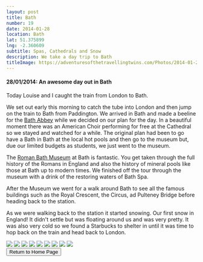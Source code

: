 ```yaml
---
layout: post
title: Bath
number: 19
date: 2014-01-28
location: Bath
lat: 51.375899
lng: -2.360609
subtitle: Spas, Cathedrals and Snow
description: We take a day trip to Bath
titleImage: https://adventuresofthetravellingtwins.com/Photos/2014-01-28-Bath/cover-min.JPG
---
```


<h4>28/01/2014: An awesome day out in Bath</h4>

Today Louise and I caught the train from London to Bath. 

We set out early this morning to catch the tube into London and then jump on the train to Bath from Paddington. 
We arrived in Bath and made a beeline for the <a target="_blank" href="http://www.bathabbey.org/">Bath Abbey</a> while we decided on our plan for the day. In a beautiful moment there was an American Choir performing for free at the Cathedral so we stayed and watched for a while. 
The original plan had been to go have a Bath in Bath at the local hot pools and then go to the museum but, due our limited budgets as students, we just went to the museum.

The <a target="_blank" href="https://www.romanbaths.co.uk/"> Roman Bath Museum</a> at Bath is fantastic. 
You get taken through the full history of the Romans in England and also the history of mineral pools like those at Bath up to modern times. We finished off the tour through the museum with a drink of the restoring waters of Bath Spa.

After the Museum we went for a walk around Bath to see all the famous buildings such as the Royal Crescent, the Circus, ad Pulteney Bridge before heading back to the station.

As we were walking back to the station it started snowing. Our first snow in England! It didn't settle but was floating around us and was very pretty. It was also very cold so we found a Starbucks to shelter in until it was time to hop back on the train and head back to London. 

<img src="https://lh3.googleusercontent.com/FAE8dK___vBnt6NrVkAx6sm-2WBxJ4glEtz6QjQNF7R-_JxKE1XvpcqBcFlDxLaxzCYqRzbeH8bAxM8Ds-Tk1Pp1On16FgyeuOmfXNIcl2GB9-I83vNf9qRfcGUmD8vwCT-JueGktpU=w2400" class="image1">
<img src="https://lh3.googleusercontent.com/UOepHg39vFFbU4dEzyH5xlle95kfvZS0aqf2mlflk0dHFBAghPLtdgAfT8r1KRqHvGHC1jSzhJgb62lt9vp-waogPrATVXR-0s-VLU6li1TjD7Wsm6v9RVYkgV9T1E9rlAQH8Iqzeac=w2400" class="image1">
<img src="https://lh3.googleusercontent.com/e0pufxkDO41bIpZ7GZXQxhabBTrlts7BnrjgRIvy1_0mlXgfvfJB6VYaIoxdrP-Pdpji5QerLlWbLFUD0cJR7SGwPlZTqtnp9aghtzPYOMY5PFM6huAWqln0zMx8EEDBHCI6jKnLRFg=w2400" class="image1">
<img src="https://lh3.googleusercontent.com/tF2yPeAdGp7QZpeSo-BmuWLvwOQ09YEvJ1vk7wywcDY5eSgiRKoyS4VD5mkL81zJ9CGttuIa0zax0LCrMN04cUbAABIt-dgu_GLeJ-MpfvCsvNQ-RZDp-df_RTHUq4Jnj6rrLfYP3Qw=w2400" class="image1">
<img src="https://lh3.googleusercontent.com/QzDiY51RZzcv6WYAOAU7OT6qKrptCgubKEHnlv0cy-3UdJej8g4IdTfW0qN_y9fWRL2vbpqT65_YqILuta4Z865MKQ-UOxZDfAgDkZftnFSS_0dD0rciTEmr17192PXy80OfCbjIUxg=w2400" class="image1">
<img src="https://lh3.googleusercontent.com/WOsK930BU-upaSPXW8uH3fDbDyqAnLBheVpIQkHBK3hgW65ruJG9ERdUX-5qi-9EKu3s8585vK_eqr6jT27K7SVZ6tXvNwyLsrDN4uQCMGzragLgHgvulh1QTyu0u5UPgSOdpU4KlhY=w2400" class="image1">
<img src="https://lh3.googleusercontent.com/eVjCYtamOAg7ax7hQYLftUiD0MdSPQdhaoKSP8Ldub5wOTkFzwZuTNNji07C7SpQcuVwxP4renCiB4oV4G-eodaeKx6IO6UHJpWwhht9FKVih7VJzJ8deQ8Hvbd4APxA3WhGZEqbXag=w2400" class="image1">
<img src="https://lh3.googleusercontent.com/JCNnQlO69EBwCPXyLlIlFFdI93U7GRX_e9i1ZkZbd5gUarOdVZdvn_YMeQntlTknOWfVfGnjzZ-kO9Qqf3CvkCM7ssvPfSKvOuH-KAY4-qXXGOwwBkel8DATsEkgdHnCGF8eW0i6K58=w2400" class="image1">
<img src="https://lh3.googleusercontent.com/_k_-jZCSBDUFedyD2AL-OIpXqP6GekTckl3r91eY63hZ4j1wwwGTrZzdLCu_5NvRkhbhu2-JwGr98-pjeNf6ruhm9r9UCi3mTJAI7f0jfZoqNFlkCCmFY1gzoVbtrtR8i0wVMohFppQ=w2400" class="image1">

<div class="wrapper">
  <input type="button" class="button" value="Return to Home Page" onclick="self.close()">
</div>
